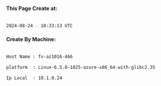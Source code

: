 
   
#### This Page Create at:

```bash

2024-08-24 - 10:33:13 UTC

```

#### Create By Machine:

```bash

Host Name : fv-az1016-466

platform  : Linux-6.5.0-1025-azure-x86_64-with-glibc2.35

Ip Local  : 10.1.0.24

```

